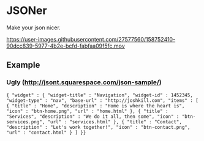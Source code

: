 # JSONer

Make your json nicer.

https://user-images.githubusercontent.com/27577560/158752410-90dcc839-5977-4b2e-bcfd-fabfaa09f5fc.mov

## Example
### Ugly (http://jsont.squarespace.com/json-sample/)
```{ "widget" : { "widget-title" : "Navigation", "widget-id" : 1452345, "widget-type" : "nav", "base-url" : "http://joshkill.com", "items" : [ { "title" : "Home", "description" : "Home is where the heart is", "icon" : "btn-home.png", "url" : "home.html" }, { "title" : "Services", "description" : "We do it all, then some", "icon" : "btn-services.png", "url" : "services.html" }, { "title" : "Contact", "description" : "Let's work together!", "icon" : "btn-contact.png", "url" : "contact.html" } ] }}```
